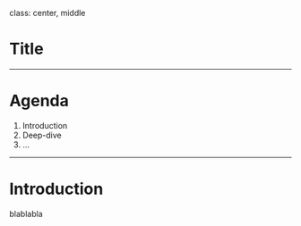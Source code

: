 class: center, middle

# Title

---

# Agenda

1. Introduction
2. Deep-dive
3. ...

---

# Introduction

blablabla
